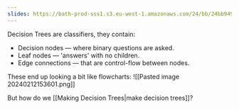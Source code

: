 ```yaml
---
slides: https://bath-prod-sss1.s3.eu-west-1.amazonaws.com/24/bb/24bb94902a2688014f5d83e56d08e19133fddc59?response-content-disposition=inline%3B%20filename%3D%22Week%2020%20-%20Decision%20Trees.pdf%22&response-content-type=application%2Fpdf&X-Amz-Content-Sha256=UNSIGNED-PAYLOAD&X-Amz-Algorithm=AWS4-HMAC-SHA256&X-Amz-Credential=AKIAJBFBMNJTZPM2NVZA%2F20240212%2Feu-west-1%2Fs3%2Faws4_request&X-Amz-Date=20240212T152849Z&X-Amz-SignedHeaders=host&X-Amz-Expires=21551&X-Amz-Signature=e7a14670533b4f63b634aaa1029cf456e273683206306afd240353fb60f7accc
---
```


Decision Trees are classifiers, they contain:
* Decision nodes — where binary questions are asked.
* Leaf nodes — 'answers' with no children.
* Edge connections — that are control-flow between nodes.

These end up looking a bit like flowcharts:
![[Pasted image 20240212153601.png]]

But how do we [[Making Decision Trees|make decision trees]]?